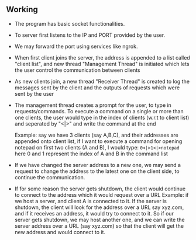 ## Working
+ The program has basic socket functionalities.
+ To server first listens to the IP and PORT provided by the user.
+ We may forward the port using services like ngrok.
+ When first client joins the server, the address is appended to a list called "client list", and new thread "Management Thread" is initiated which lets the user control the communication between clients
+ As new clients join, a new thread "Receiver Thread" is created to log the messages sent by the client and the outputs of requests which were sent by the user
+ The management thread creates a prompt for the user, to type in requests/commands. To execute a command on a single or more than one clients,
  the user would type in the index of clients (w.r.t to client list) and seperated by "<|>" and write the command at the end

  Example: say we have 3 clients (say A,B,C), and their addresses are appended onto client list, if I want to execute a command for opening notepad on first two clients (A and B),
          I would type:
          ```
          0<|>1<|>notepad
          ```
          here 0 and 1 represent the index of A and B in the command list

+ If we have changed the server address to a new one, we may send a request to change the address to the latest one on the client side, to continue the communication.
+ If for some reason the server gets shutdown, the client would continue to connect to the address which it would request over a URL
  Example: if we host a server, and client A is connected to it. If the server is shutdown, the client will look for the address over a URL say xyz.com, and if it receives
          an address, it would try to connect to it. So if our server gets shutdown, we may host another one, and we can write the server address over a URL (say xyz.com) so
          that the client will get the new address and would connect to it.
